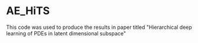 # AE_HiTS
This code was used to produce the results in paper titled "Hierarchical deep learning of PDEs in latent dimensional subspace"
